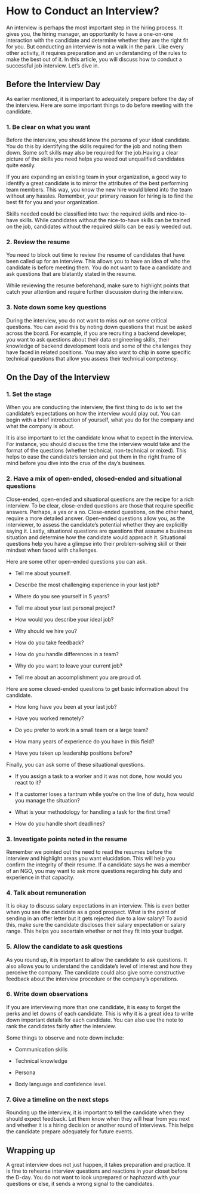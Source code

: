 # How to Conduct an Interview?

An interview is perhaps the most important step in the hiring process. It gives you, the hiring manager, an opportunity to have a one-on-one interaction with the candidate and determine whether they are the right fit for you. But conducting an interview is not a walk in the park. Like every other activity, it requires preparation and an understanding of the rules to make the best out of it. In this article, you will discuss how to conduct a successful job interview. Let’s dive in.

## Before the Interview Day

As earlier mentioned, it is important to adequately prepare before the day of the interview. Here are some important things to do before meeting with the candidate.

### 1. Be clear on what you want
    

Before the interview, you should know the persona of your ideal candidate. You do this by identifying the skills required for the job and noting them down. Some soft skills may also be required for the job.Having a clear picture of the skills you need helps you weed out unqualified candidates quite easily. 

If you are expanding an existing team in your organization, a good way to identify a great candidate is to mirror the attributes of the best performing team members. This way, you know the new hire would blend into the team without any hassles. Remember, your primary reason for hiring is to find the best fit for you and your organization.

Skills needed could be classified into two: the required skills and nice-to-have skills. While candidates without the nice-to-have skills can be trained on the job, candidates without the required skills can be easily weeded out.

### 2. Review the resume
    

You need to block out time to review the resume of candidates that have been called up for an interview. This allows you to have an idea of who the candidate is before meeting them. You do not want to face a candidate and ask questions that are blatantly stated in the resume.

While reviewing the resume beforehand, make sure to highlight points that catch your attention and require further discussion during the interview.

### 3. Note down some key questions
    

During the interview, you do not want to miss out on some critical questions. You can avoid this by noting down questions that must be asked across the board. For example, if you are recruiting a backend developer, you want to ask questions about their data engineering skills, their knowledge of backend development tools and some of the challenges they have faced in related positions. You may also want to chip in some specific technical questions that allow you assess their technical competency. 

## On the Day of the Interview

### 1. Set the stage
    

When you are conducting the interview, the first thing to do is to set the candidate’s expectations on how the interview would play out. You can begin with a brief introduction of yourself, what you do for the company and what the company is about. 

It is also important to let the candidate know what to expect in the interview. For instance, you should discuss the time the interview would take and the format of the questions (whether technical, non-technical or mixed). This helps to ease the candidate’s tension and put them in the right frame of mind before you dive into the crux of the day’s business.

### 2. Have a mix of open-ended, closed-ended and situational questions
    

Close-ended, open-ended and situational questions are the recipe for a rich interview. To be clear, close-ended questions are those that require specific answers. Perhaps, a yes or a no. Close-ended questions, on the other hand, require a more detailed answer. Open-ended questions allow you, as the interviewer, to assess the candidate’s potential whether they are explicitly saying it. Lastly, situational questions are questions that assume a business situation and determine how the candidate would approach it. Situational questions help you have a glimpse into their problem-solving skill or their mindset when faced with challenges.

Here are some other open-ended questions you can ask.

* Tell me about yourself.
    
* Describe the most challenging experience in your last job?
    
* Where do you see yourself in 5 years?
    
* Tell me about your last personal project?
    
* How would you describe your ideal job?
    
* Why should we hire you?
    
* How do you take feedback?
    
* How do you handle differences in a team?
    
* Why do you want to leave your current job?
    
* Tell me about an accomplishment you are proud of.
    

Here are some closed-ended questions to get basic information about the candidate.

* How long have you been at your last job?
    
* Have you worked remotely?
    
* Do you prefer to work in a small team or a large team?
    
* How many years of experience do you have in this field?
    
* Have you taken up leadership positions before?
    

Finally, you can ask some of these situational questions.

* If you assign a task to a worker and it was not done, how would you react to it?
    
* If a customer loses a tantrum while you’re on the line of duty, how would you manage the situation?
    
* What is your methodology for handling a task for the first time?
    
* How do you handle short deadlines?
    

  

### 3. Investigate points noted in the resume
    

Remember we pointed out the need to read the resumes before the interview and highlight areas you want elucidation. This will help you confirm the integrity of their resume. If a candidate says he was a member of an NGO, you may want to ask more questions regarding his duty and experience in that capacity.

### 4. Talk about remuneration
    

It is okay to discuss salary expectations in an interview. This is even better when you see the candidate as a good prospect. What is the point of sending in an offer letter but it gets rejected due to a low salary? To avoid this, make sure the candidate discloses their salary expectation or salary range. This helps you ascertain whether or not they fit into your budget.

### 5. Allow the candidate to ask questions
    

As you round up, it is important to allow the candidate to ask questions. It also allows you to understand the candidate’s level of interest and how they perceive the company. The candidate could also give some constructive feedback about the interview procedure or the company’s operations.

### 6. Write down observations
    

If you are interviewing more than one candidate, it is easy to forget the perks and let downs of each candidate. This is why it is a great idea to write down important details for each candidate. You can also use the note to rank the candidates fairly after the interview.

Some things to observe and note down include:

* Communication skills
    
* Technical knowledge
    
* Persona
    
* Body language and confidence level.
    

  
### 7. Give a timeline on the next steps
    

Rounding up the interview, it is important to tell the candidate when they should expect feedback. Let them know when they will hear from you next and whether it is a hiring decision or another round of interviews. This helps the candidate prepare adequately for future events.

  

## Wrapping up

A great interview does not just happen, it takes preparation and practice. It is fine to rehearse interview questions and reactions in your closet before the D-day. You do not want to look unprepared or haphazard with your questions or else, it sends a wrong signal to the candidates.
